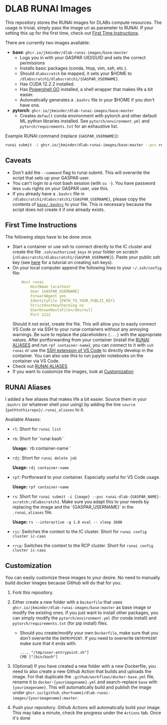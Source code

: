 # DLAB RUNAI Images

This repository stores the RUNAI images for DLABs compute resources. The usage is trivial, simply pass the image uri as parameter to RUNAI. If your setting this up for the first time, check out [First Time Instructions](#First-Time-Instructions).

There are currently two images available:
- **base**: `ghcr.io/jkminder/dlab-runai-images/base:master`
    - Logs you in with your GASPAR UID/GUID and sets the correct permissions
    - Installs basic packages (conda, htop, vim, ssh, etc.). 
    - Should `dlabscratch` be mapped, it sets your $HOME to `/dlabscratch1/dlabscratch1/{GASPAR_USERNAME}`.
    - Has CUDA 12.2.2 installed. 
    - Has [Powershell GO](https://github.com/justjanne/powerline-go/) installed, a shell wrapper that makes life a bit easier.
    - Automatically generates a `.bashrc` file in your $HOME if you don't have one.
- **pytorch**: `ghcr.io/jkminder/dlab-runai-images/base:master` 
    - Creates `default` conda environment with pytorch and other default ML python libraries installed. See `pytorch/environment.yml` and `pytorch/requirements.txt` for an exhaustive list.

Example RUNAI command (replace `{GASPAR_USERNAME}`):
```bash
runai submit -i ghcr.io/jkminder/dlab-runai-images/base:master --pvc runai-dlab-{GASPAR_USERNAME}-scratch:/dlabscratch1 --interactive test -- sleep 3600
```

## Caveats
- Don't add the `--command` flag to runai submit. This will overwrite the script that sets up your GASPAR user. 
- You can't login to a root bash session (with `su -`). You have password less `sudo` rights on your GASPAR user, use this. 
- If you already have a `.bashrc` file in `/dlabscratch1/dlabscratch1/{GASPAR_USERNAME}`, please copy the contents of [`base/.bashrc`](base/.bashrc) to your file. This is necessary because the script does not create it if one already exists.


## First Time Instructions
The following steps have to be done once.
- Start a container or use ssh to connect directly to the IC cluster and create the file `.ssh/authorized_keys` in your folder on scratch (`/dlabscratch1/dlabscratch1/{GASPAR_USERNAME}`). Paste your public ssh key (see [here](https://docs.github.com/en/authentication/connecting-to-github-with-ssh/generating-a-new-ssh-key-and-adding-it-to-the-ssh-agent) for a tutorial on creating ssh keys).
- On your local computer append the following lines to your `~/.ssh/config` file:
    ```YAML
        Host runai
            HostName localhost
            User {GASPAR_USERNAME}
            ForwardAgent yes
            IdentityFile {PATH_TO_YOUR_PUBLIC_KEY}
            StrictHostKeyChecking no
            UserKnownHostsFile=/dev/null
            Port 2222
    ```
    Should it not exist, create the file. This will allow you to easily connect VS Code or via SSH to your runai containers without any annoying warnings. Be sure to replace the placeholders `{...}` with the appropriate values. After portforwarding from your container (install the [RUNAI ALIASES](#runai-aliases) and run `rpf container-name`), you can connect to it with `ssh runai` or use the [SSH extension of VS Code](https://code.visualstudio.com/docs/remote/ssh) to directly develop in the container. You can also use this to run jupyter notebooks on the container via VS Code. 
- Check out [RUNAI ALIASES](#runai-aliases)
- If you want to customize the images, look at [Customization](#customization)

## RUNAI Aliases

I added a few aliases that makes life a bit easier. Source them in your `.bashrc` (or whatever shell your using) by adding the line `source {pathtothisrepo}/.runai_aliases` to it. 

Available Aliases:
- `rl`: Short for `runai list`
- `rb`: Short for `runai bash``

    **Usage:** `rb container-name``
- `rdj`: Short for `runai delete job`

    **Usage:** `rdj container-name`
- `rpf`: Portforward to your container. Especially useful for VS Code usage.
   
   **Usage:** `rpf container-name`
- `rs`: Short for `runai submit -i {image} --pvc runai-dlab-{GASPAR_NAME}-scratch:/dlabscratch1`. Make sure you adapt this to your needs by replacing the image and the ´{GASPAR_USERNAME}´ in the `.runai_aliases` file.
   
   **Usage:** `rs --interactive -g 1.0 eval -- sleep 3600`
- `ric`: Switches the context to the IC cluster. Short for `runai config cluster ic-caas`
- `rrcp`: Switches the context to the RCP cluster. Short for `runai config cluster ic-caas`


## Customization

You can easily customize these images to your desire. No need to manually build docker images because GitHub will do that for you. 

1. Fork this repository.
2. Either create a new folder with a `Dockerfile` that uses `ghcr.io/jkminder/dlab-runai-images/base:master` as base image or modify the existing ones. If you just want to install other packages, you can simply modify the `pytorch/environment.yml` (for conda install) and `pytorch/requirements.txt` (for pip install) files. 
    - Should you create/modify your own `Dockerfile`, make sure that you don't overwrite the `ENTRYPOINT`. If you need to overwrite `ENTRYPOINT` make sure that it ends with: 
        ```
        ..., "/tmp/user-entrypoint.sh"]
        CMD ["/bin/bash"]
        ```
3. (Optional) If you have created a new folder with a new Dockerfile, you need to also create a new Github Action that builds and uploads the image. For that duplicate the `.github/workflows/docker-base.yml` file, rename it to `docker-{yourimagename}.yml` and search-replace `base` with `{yourimagename}`. This will automatically build and publish the image under `ghcr.io/{github_shortname}/dlab-runai-images/{yourimagename}:master`.

3. Push your repository. Github Actions will automatically build your image. This may take a minute, check the progress under the `Actions` tab. Once it's done 